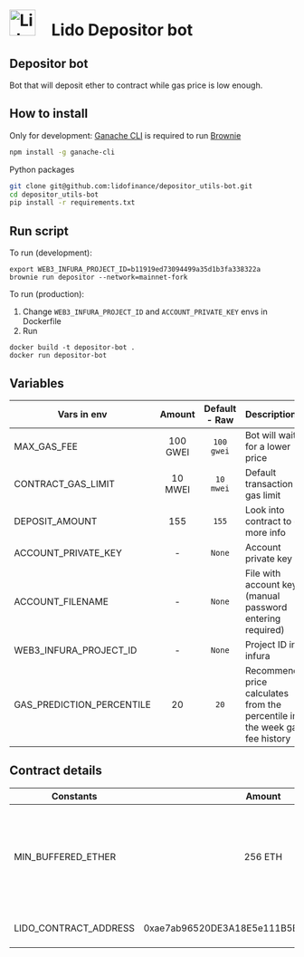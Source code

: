 # <img src="https://docs.lido.fi/img/logo.svg" alt="Lido" width="46"/> Lido Depositor bot

## Depositor bot
Bot that will deposit ether to contract while gas price is low enough.

## How to install

Only for development: [Ganache CLI](https://github.com/trufflesuite/ganache-cli) is required to run [Brownie](https://github.com/eth-brownie/brownie)

```bash 
npm install -g ganache-cli
```

Python packages
```bash
git clone git@github.com:lidofinance/depositor_utils-bot.git
cd depositor_utils-bot
pip install -r requirements.txt
```

## Run script

To run (development): 
```
export WEB3_INFURA_PROJECT_ID=b11919ed73094499a35d1b3fa338322a
brownie run depositor --network=mainnet-fork
```

To run (production):
1. Change `WEB3_INFURA_PROJECT_ID` and `ACCOUNT_PRIVATE_KEY` envs in Dockerfile
2. Run
```
docker build -t depositor-bot .
docker run depositor-bot
```

## Variables 

| Vars in env                   | Amount     | Default - Raw  | Description |
| -------------                 | :--------: | :---------:    | :----- |
| MAX_GAS_FEE                   | 100 GWEI   | `100 gwei`     | Bot will wait for a lower price |
| CONTRACT_GAS_LIMIT            | 10 MWEI    | `10 mwei`      | Default transaction gas limit |
| DEPOSIT_AMOUNT                | 155        | `155`          | Look into contract to get more info |
| ACCOUNT_PRIVATE_KEY           | -          | `None`         | Account private key |
| ACCOUNT_FILENAME              | -          | `None`         | File with account key (manual password entering required) |
| WEB3_INFURA_PROJECT_ID        | -          | `None`         | Project ID in infura |
| GAS_PREDICTION_PERCENTILE     | 20         | `20`           | Recommended price calculates from the percentile in the week gas fee history |


## Contract details

| Constants                     | Amount     | Description |
| -------------                 | :--------: | :----- |
| MIN_BUFFERED_ETHER            | 256 ETH    | This contract should contain at least 256 ETH buffered to be able to deposit |
| LIDO_CONTRACT_ADDRESS         | 0xae7ab96520DE3A18E5e111B5EaAb095312D7fE84 | Lido contract address |
